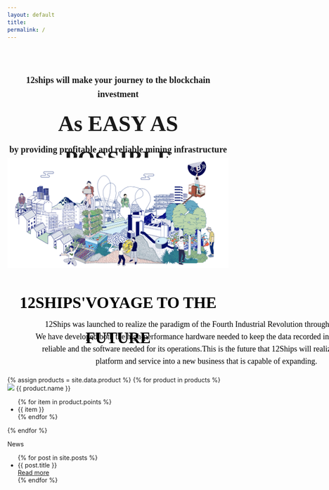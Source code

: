 ```yaml
---
layout: default
title: 
permalink: /
---
```

<link href="/assets/css/flexslider.css" rel="stylesheet">

<style>
.slogan {
    font-size: 20px; 
    font-weight: bold; 
    height:25px; 
    line-height: 32px; 
    font-family:Muli;
    text-align: center;
    margin-bottom: 10px;
}
.slogan1 {
    font-size: 50px; 
    font-weight: bold; 
    height:63px; 
    line-height: 80px; 
    font-family:Muli;
    text-align: center;
    margin-bottom: 10px;
}

.voyage {
    text-align: center;
}

.voyage .title {
        height:45px;
        font-size:36px;
        font-family:Muli;
        font-weight:bold;
        line-height:80px;
        color:rgba(0,0,0,1);
        margin-bottom: 30px;
        opacity:1;
}

.voyage .content {
    width: 906px;
    height: 114px;
    font-size:18px;
    font-family:Muli;
    font-weight:400;
    line-height:28px;
    color:rgba(0,0,0,1);
    opacity:1;
}
</style>

<div class="row" style="padding-top: 40px">
    <p class="slogan">12ships will make your journey to the blockchain investment</p>
    <p class="slogan1">As EASY AS POSSIBLE</p>
    <p class="slogan">by providing profitable and reliable mining infrastructure</p>
    <img src="/assets/img/banner.png" />
</div>
<div class="row voyage">
<center>
    <p class="title">12SHIPS'VOYAGE TO THE FUTURE</p>
    <p class="content">12Ships was launched to realize the paradigm of the Fourth Industrial Revolution through blockchain. <br/>We have developed both the high-performance hardware needed to keep the data recorded in the blockchain <br/> reliable and the software needed for its operations.This is the future that 12Ships will realize to turn this <br /> platform and service into a new business that is capable of expanding.</p>
</center>
</div>
<div class="row">
    <div class="products">
    {% assign products = site.data.product %}
    {% for product in products %}
    <div class="product">
        <img src="/assets/img/{{ product.assets }}" />
        <span class='title'>{{ product.name }}</span>
        <ul>
        {% for item in product.points %}
        <li><span class="point">{{ item }}</span></li>
        {% endfor %}
        </ul>
    </div> 
    {% endfor %}
    </div>
</div>
<div class="row news">
    <p class="title">News</p>
    <div class="flexslider">
        <ul class="slides">
        {% for post in site.posts %}
        <li class="item">
            <div class="new">
                {{ post.title }}
                <div class="btn"><a href="{{ post.url }}" >Read more</a></div>
            </div>
        </li> 
        {% endfor %}
        </ul>
    </div>
</div>

<script src="/assets/js/jquery.min.js"></script>
<script src="/assets/js/jquery.flexslider.js"></script>
<script type="text/javascript">
    $(window).load(function(){
      $('.flexslider').flexslider({
        animation: "slide",
        start: function(slider){
          $('body').removeClass('loading');
        },
        rtl: true,
        itemWidth: 365,
        itemMargin: 40,
        maxItems: 4,
        prevText: "",
        nextText: "",
      });
    });
</script>

<script src="/assets/js/jquery.easing.js"></script>
<script src="/assets/js/jquery.mousewheel.js"></script>
